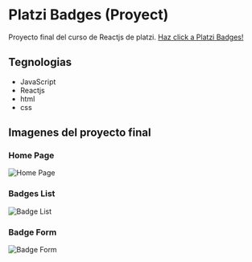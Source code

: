 # Platzi Badges (Proyect)

Proyecto final del curso de Reactjs de platzi.
[Haz click a Platzi Badges!](https://droxander.github.io/platzi-badges/)

## Tegnologias

- JavaScript
- Reactjs
- html
- css

## Imagenes del proyecto final

### Home Page

![Home Page](https://storage.googleapis.com/drosander/images/HomePage.jpeg)

### Badges List

![Badge List](https://storage.googleapis.com/drosander/images/BadgesList.jpeg)

### Badge Form

![Badge Form](https://storage.googleapis.com/drosander/images/BadgeForm.jpeg)
